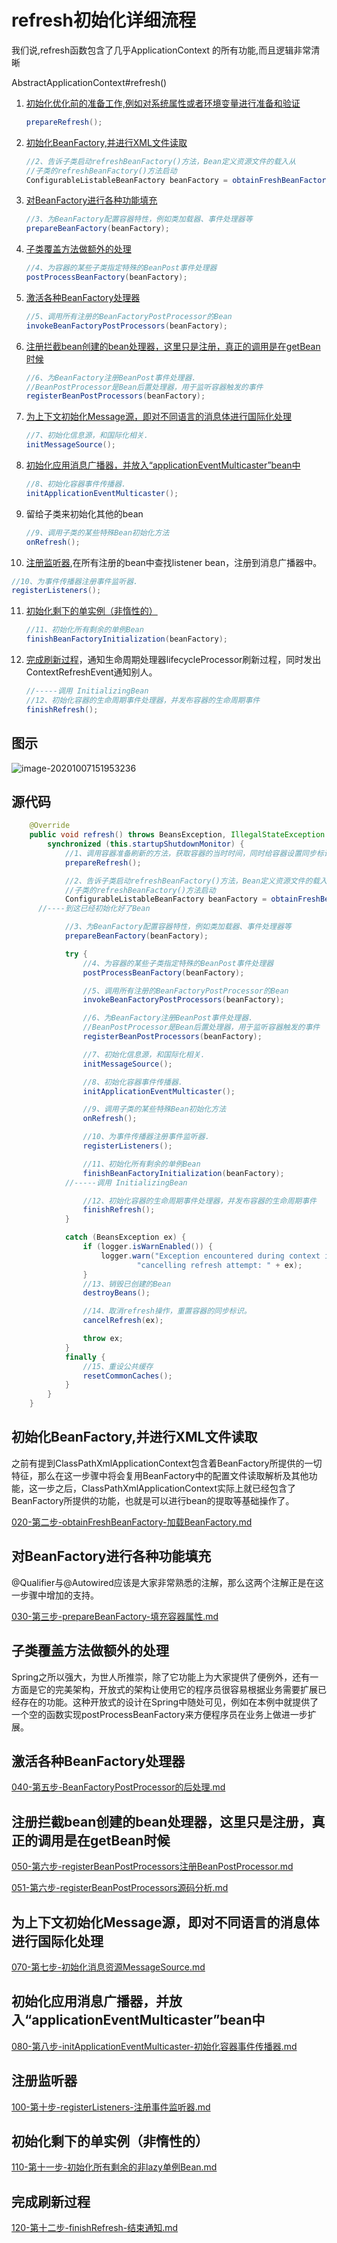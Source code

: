 # refresh初始化详细流程

我们说,refresh函数包含了几乎ApplicationContext 的所有功能,而且逻辑非常清晰

AbstractApplicationContext#refresh()

1. [初始化优化前的准备工作,例如对系统属性或者环境变量进行准备和验证](#初始化优化前的准备工作,例如对系统属性或者环境变量进行准备和验证)

   ```java
   prepareRefresh();
   ```
   
2. [初始化BeanFactory,并进行XML文件读取](#初始化BeanFactory,并进行XML文件读取)

   ```java
   //2、告诉子类启动refreshBeanFactory()方法，Bean定义资源文件的载入从
   //子类的refreshBeanFactory()方法启动
   ConfigurableListableBeanFactory beanFactory = obtainFreshBeanFactory();
   ```

3. [对BeanFactory进行各种功能填充](#对BeanFactory进行各种功能填充)

   ```java
   //3、为BeanFactory配置容器特性，例如类加载器、事件处理器等
   prepareBeanFactory(beanFactory);
   ```

4. [子类覆盖方法做额外的处理](#子类覆盖方法做额外的处理)

   ```java
   //4、为容器的某些子类指定特殊的BeanPost事件处理器
   postProcessBeanFactory(beanFactory);
   ```

5. [激活各种BeanFactory处理器](#激活各种BeanFactory处理器)

   ```java
   //5、调用所有注册的BeanFactoryPostProcessor的Bean
   invokeBeanFactoryPostProcessors(beanFactory);
   ```

6. [注册拦截bean创建的bean处理器，这里只是注册，真正的调用是在getBean时候](#注册拦截bean创建的bean处理器，这里只是注册，真正的调用是在getBean时候)

   ```java
   //6、为BeanFactory注册BeanPost事件处理器.
   //BeanPostProcessor是Bean后置处理器，用于监听容器触发的事件
   registerBeanPostProcessors(beanFactory);
   ```

7. [为上下文初始化Message源，即对不同语言的消息体进行国际化处理](#为上下文初始化Message源，即对不同语言的消息体进行国际化处理)

   ```java
   //7、初始化信息源，和国际化相关.
   initMessageSource();
   ```

8. [初始化应用消息广播器，并放入“applicationEventMulticaster”bean中](#初始化应用消息广播器，并放入"applicationEventMulticaster"bean中)

   ```java
   //8、初始化容器事件传播器.
   initApplicationEventMulticaster();
   ```

9. 留给子类来初始化其他的bean

   ```java
   //9、调用子类的某些特殊Bean初始化方法
   onRefresh();
   ```

10. [注册监听器](#注册监听器),在所有注册的bean中查找listener bean，注册到消息广播器中。

   ```java
   //10、为事件传播器注册事件监听器.
   registerListeners();
   ```

11. [初始化剩下的单实例（非惰性的）](#初始化剩下的单实例（非惰性的）)

    ```java
    //11、初始化所有剩余的单例Bean
    finishBeanFactoryInitialization(beanFactory);
    ```

12. [完成刷新过程](#完成刷新过程)，通知生命周期处理器lifecycleProcessor刷新过程，同时发出ContextRefreshEvent通知别人。

    ```java
    //-----调用 InitializingBean
    //12、初始化容器的生命周期事件处理器，并发布容器的生命周期事件
    finishRefresh();
    ```

## 图示

![image-20201007151953236](../../assets/image-20201007151953236.png)

## 源代码

```java
	@Override
	public void refresh() throws BeansException, IllegalStateException {
		synchronized (this.startupShutdownMonitor) {
			//1、调用容器准备刷新的方法，获取容器的当时时间，同时给容器设置同步标识
			prepareRefresh();

			//2、告诉子类启动refreshBeanFactory()方法，Bean定义资源文件的载入从
			//子类的refreshBeanFactory()方法启动
			ConfigurableListableBeanFactory beanFactory = obtainFreshBeanFactory();
      //----到这已经初始化好了Bean

			//3、为BeanFactory配置容器特性，例如类加载器、事件处理器等
			prepareBeanFactory(beanFactory);

			try {
				//4、为容器的某些子类指定特殊的BeanPost事件处理器
				postProcessBeanFactory(beanFactory);

				//5、调用所有注册的BeanFactoryPostProcessor的Bean
				invokeBeanFactoryPostProcessors(beanFactory);

				//6、为BeanFactory注册BeanPost事件处理器.
				//BeanPostProcessor是Bean后置处理器，用于监听容器触发的事件
				registerBeanPostProcessors(beanFactory);

				//7、初始化信息源，和国际化相关.
				initMessageSource();

				//8、初始化容器事件传播器.
				initApplicationEventMulticaster();

				//9、调用子类的某些特殊Bean初始化方法
				onRefresh();

				//10、为事件传播器注册事件监听器.
				registerListeners();

				//11、初始化所有剩余的单例Bean
				finishBeanFactoryInitialization(beanFactory);
        	//-----调用 InitializingBean

				//12、初始化容器的生命周期事件处理器，并发布容器的生命周期事件
				finishRefresh();
			}

			catch (BeansException ex) {
				if (logger.isWarnEnabled()) {
					logger.warn("Exception encountered during context initialization - " +
							"cancelling refresh attempt: " + ex);
				}
				//13、销毁已创建的Bean
				destroyBeans();

				//14、取消refresh操作，重置容器的同步标识。
				cancelRefresh(ex);

				throw ex;
			}
			finally {
				//15、重设公共缓存
				resetCommonCaches();
			}
		}
	}
```



## 初始化BeanFactory,并进行XML文件读取

之前有提到ClassPathXmlApplicationContext包含着BeanFactory所提供的一切特征，那么在这一步骤中将会复用BeanFactory中的配置文件读取解析及其他功能，这一步之后，ClassPathXmlApplicationContext实际上就已经包含了BeanFactory所提供的功能，也就是可以进行bean的提取等基础操作了。

 [020-第二步-obtainFreshBeanFactory-加载BeanFactory.md](020-第二步-obtainFreshBeanFactory-加载BeanFactory.md) 

## 对BeanFactory进行各种功能填充

@Qualifier与@Autowired应该是大家非常熟悉的注解，那么这两个注解正是在这一步骤中增加的支持。

 [030-第三步-prepareBeanFactory-填充容器属性.md](030-第三步-prepareBeanFactory-填充容器属性.md) 

## 子类覆盖方法做额外的处理

Spring之所以强大，为世人所推崇，除了它功能上为大家提供了便例外，还有一方面是它的完美架构，开放式的架构让使用它的程序员很容易根据业务需要扩展已经存在的功能。这种开放式的设计在Spring中随处可见，例如在本例中就提供了一个空的函数实现postProcessBeanFactory来方便程序员在业务上做进一步扩展。

## 激活各种BeanFactory处理器

 [040-第五步-BeanFactoryPostProcessor的后处理.md](040-第五步-BeanFactoryPostProcessor的后处理.md) 

## 注册拦截bean创建的bean处理器，这里只是注册，真正的调用是在getBean时候

 [050-第六步-registerBeanPostProcessors注册BeanPostProcessor.md](050-第六步-registerBeanPostProcessors注册BeanPostProcessor.md) 

 [051-第六步-registerBeanPostProcessors源码分析.md](051-第六步-registerBeanPostProcessors源码分析.md) 

## 为上下文初始化Message源，即对不同语言的消息体进行国际化处理

 [070-第七步-初始化消息资源MessageSource.md](070-第七步-初始化消息资源MessageSource.md) 

## 初始化应用消息广播器，并放入“applicationEventMulticaster”bean中

 [080-第八步-initApplicationEventMulticaster-初始化容器事件传播器.md](080-第八步-initApplicationEventMulticaster-初始化容器事件传播器.md) 

## 注册监听器

 [100-第十步-registerListeners-注册事件监听器.md](100-第十步-registerListeners-注册事件监听器.md) 

## 初始化剩下的单实例（非惰性的）

 [110-第十一步-初始化所有剩余的非lazy单例Bean.md](110-第十一步-初始化所有剩余的非lazy单例Bean.md) 

## 完成刷新过程

 [120-第十二步-finishRefresh-结束通知.md](120-第十二步-finishRefresh-结束通知.md) 

